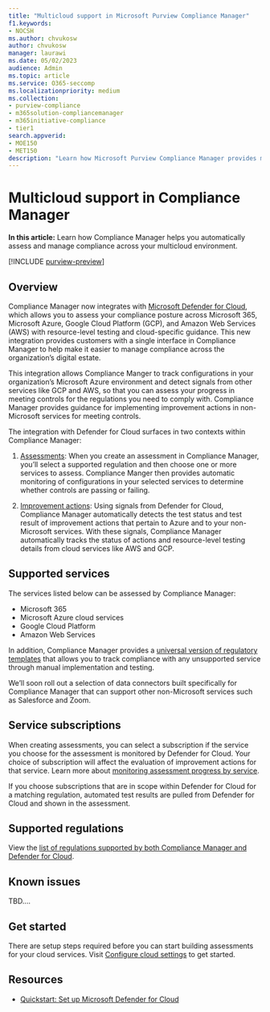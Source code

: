 ```yaml
---
title: "Multicloud support in Microsoft Purview Compliance Manager"
f1.keywords:
- NOCSH
ms.author: chvukosw
author: chvukosw
manager: laurawi
ms.date: 05/02/2023
audience: Admin
ms.topic: article
ms.service: O365-seccomp
ms.localizationpriority: medium
ms.collection:
- purview-compliance
- m365solution-compliancemanager
- m365initiative-compliance
- tier1
search.appverid:
- MOE150
- MET150
description: "Learn how Microsoft Purview Compliance Manager provides multicloud support so you can track and manage compliance for your organization's cloud services."
---
```


# Multicloud support in Compliance Manager

**In this article:** Learn how Compliance Manager helps you automatically assess and manage compliance across your multicloud environment.

[!INCLUDE [purview-preview](../includes/purview-preview.md)]

## Overview

Compliance Manager now integrates with [Microsoft Defender for Cloud](/azure/defender-for-cloud/defender-for-cloud-introduction), which allows you to assess your compliance posture across Microsoft 365, Microsoft Azure, Google Cloud Platform (GCP), and Amazon Web Services (AWS) with resource-level testing and cloud-specific guidance. This new integration provides customers with a single interface in Compliance Manager to help make it easier to manage compliance across the organization’s digital estate.

This integration allows Compliance Manger to track configurations in your organization’s Microsoft Azure environment and detect signals from other services like GCP and AWS, so that you can assess your progress in meeting controls for the regulations you need to comply with. Compliance Manager provides guidance for implementing improvement actions in non-Microsoft services for meeting controls.

The integration with Defender for Cloud surfaces in two contexts within Compliance Manager:

1. [Assessments](compliance-manager-assessments.md): When you create an assessment in Compliance Manager, you’ll select a supported regulation and then choose one or more services to assess. Compliance Manger then provides automatic monitoring of configurations in your selected services to determine whether controls are passing or failing.

1. [Improvement actions](compliance-manager-improvement-actions.md): Using signals from Defender for Cloud, Compliance Manager automatically detects the test status and test result of improvement actions that pertain to Azure and to your non-Microsoft services. With these signals, Compliance Manager automatically tracks the status of actions and resource-level testing details from cloud services like AWS and GCP.

## Supported services

The services listed below can be assessed by Compliance Manager:
- Microsoft 365
- Microsoft Azure cloud services
- Google Cloud Platform
- Amazon Web Services

In addition, Compliance Manager provides a [universal version of regulatory templates](compliance-manager-templates.md#regulations-overview) that allows you to track compliance with any unsupported service through manual implementation and testing.

We’ll soon roll out a selection of data connectors built specifically for Compliance Manager that can support other non-Microsoft services such as Salesforce and Zoom.

## Service subscriptions

When creating assessments, you can select a subscription if the service you choose for the assessment is monitored by Defender for Cloud. Your choice of subscription will affect the evaluation of improvement actions for that service. Learn more about [monitoring assessment progress by service](compliance-manager-assessments.md#assessment-progress-by-service).

If you choose subscriptions that are in scope within Defender for Cloud for a matching regulation, automated test results are pulled from Defender for Cloud and shown in the assessment.

## Supported regulations

View the [list of regulations supported by both Compliance Manager and Defender for Cloud](compliance-manager-cloud-settings.md#standards-supported-by-compliance-manager-and-defender-for-cloud).

## Known issues

TBD....

## Get started

There are setup steps required before you can start building assessments for your cloud services. Visit [Configure cloud settings](compliance-manager-cloud-settings.md) to get started.

## Resources

- [Quickstart: Set up Microsoft Defender for Cloud](/azure/defender-for-cloud/get-started)